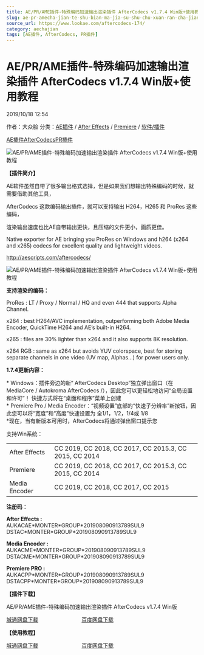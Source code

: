 ```yaml
---
title: AE/PR/AME插件-特殊编码加速输出渲染插件 AfterCodecs v1.7.4 Win版+使用教程
slug: ae-pr-amecha-jian-te-shu-bian-ma-jia-su-shu-chu-xuan-ran-cha-jian-aftercodecs-v1-7-4-winban-shi-yong-jiao-cheng
source_url: https://www.lookae.com/aftercodecs-174/
category: aechajian
tags: [AE插件, AfterCodecs, PR插件]
---
```

# AE/PR/AME插件-特殊编码加速输出渲染插件 AfterCodecs v1.7.4 Win版+使用教程

2019/10/18 12:54

作者：大众脸
分类：[AE插件](https://www.lookae.com/after-effects/aechajian/) / [After Effects](https://www.lookae.com/after-effects/) / [Premiere](https://www.lookae.com/qitarjcj/premierezy/) / [软件/插件](https://www.lookae.com/qitarjcj/)

[AE插件](https://www.lookae.com/tag/ae%e6%8f%92%e4%bb%b6/)[AfterCodecs](https://www.lookae.com/tag/aftercodecs/)[PR插件](https://www.lookae.com/tag/pr%e6%8f%92%e4%bb%b6/)

![AE/PR/AME插件-特殊编码加速输出渲染插件 AfterCodecs v1.7.4 Win版+使用教程](https://www.lookae.com/wp-content/uploads/2017/05/AfterCodecs-.jpg "AE/PR/AME插件-特殊编码加速输出渲染插件 AfterCodecs v1.7.4 Win版+使用教程-LookAE.com")

**【插件简介】**

AE软件虽然自带了很多输出格式选择，但是如果我们想输出特殊编码的时候，就需要借助其他工具，

AfterCodecs 这款编码输出插件，就可以支持输出 H264，H265 和 ProRes 这些编码，

渲染输出速度也比AE自带输出更快，且压缩的文件更小，画质更佳。

Native exporter for AE bringing you ProRes on Windows and h264 (x264 and x265) codecs for excellent quality and lightweight videos.

http://aescripts.com/aftercodecs/

![AE/PR/AME插件-特殊编码加速输出渲染插件 AfterCodecs v1.7.4 Win版+使用教程](https://aescripts.com/media/catalog/product/r/e/rendu8_1.gif "AE/PR/AME插件-特殊编码加速输出渲染插件 AfterCodecs v1.7.4 Win版+使用教程-LookAE.com")

**支持渲染的编码：**

ProRes : LT / Proxy / Normal / HQ and even 444 that supports Alpha Channel.

x264 : best H264/AVC implementation, outperforming both Adobe Media Encoder, QuickTime H264 and AE’s built-in H264.

x265 : files are 30% lighter than x264 and it also supports 8K resolution.

x264 RGB : same as x264 but avoids YUV colorspace, best for storing separate channels in one video (UV map, Alphas…) for power users only.

**1.7.4更新内容：**

\* Windows：插件旁边的新“ AfterCodecs Desktop”独立弹出窗口（在MediaCore / Autokroma AfterCodecs /），因此您可以更轻松地访问“全局设置和许可”！ 快捷方式将在“桌面和程序”菜单上创建  
\* Premiere Pro / Media Encoder：“视频设置”底部的“快速子分辨率”新按钮，因此您可以将“宽度”和“高度”快速设置为 全1/1，1/2，1/4或 1/8  
\*现在，当有新版本可用时，AfterCodecs将通过弹出窗口提示您

支持Win系统：

|  |  |
| --- | --- |
| After Effects | CC 2019, CC 2018, CC 2017, CC 2015.3, CC 2015, CC 2014 |
| Premiere | CC 2019, CC 2018, CC 2017, CC 2015.3, CC 2015, CC 2014 |
| Media Encoder | CC 2019, CC 2018, CC 2017, CC 2015 |

**注册码：**

**After Effects :**  
AUKACAE\*MONTER\*GROUP\*201908090913789SUL9  
DSTAC\*MONTER\*GROUP\*201908090913789SUL9

**Media Encoder :**  
AUKACME\*MONTER\*GROUP\*201908090913789SUL9  
DSTACME\*MONTER\*GROUP\*201908090913789SUL9

**Premiere PRO :**  
AUKACPP\*MONTER\*GROUP\*201908090913789SUL9  
DSTACPP\*MONTER\*GROUP\*201908090913789SUL9

**【插件下载】**

AE/PR/AME插件-特殊编码加速输出渲染插件 AfterCodecs v1.7.4 Win版

[城通网盘下载](https://tc5.us/file/680462-403067898)                             [百度网盘下载](https://pan.baidu.com/s/1rqWxvZsgPRrb8cD-lIALDA&shfl=sharepset)

**【使用教程】**

[城通网盘下载](https://www.pipipan.com/fs/680462-221741711)                             [百度网盘下载](https://pan.baidu.com/s/1c2nhMI8)
